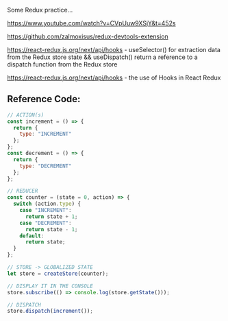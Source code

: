 Some Redux practice...

https://www.youtube.com/watch?v=CVpUuw9XSjY&t=452s

https://github.com/zalmoxisus/redux-devtools-extension

https://react-redux.js.org/next/api/hooks - useSelector() for extraction data from the Redux store state && useDispatch() return a reference to a dispatch function from the Redux store

https://react-redux.js.org/next/api/hooks - the use of Hooks in React Redux

## Reference Code:

```javascript
// ACTION(s)
const increment = () => {
  return {
    type: "INCREMENT"
  };
};
const decrement = () => {
  return {
    type: "DECREMENT"
  };
};

// REDUCER
const counter = (state = 0, action) => {
  switch (action.type) {
    case "INCREMENT":
      return state + 1;
    case "DECREMENT":
      return state - 1;
    default:
      return state;
  }
};

// STORE -> GLOBALIZED STATE
let store = createStore(counter);

// DISPLAY IT IN THE CONSOLE
store.subscribe(() => console.log(store.getState()));

// DISPATCH
store.dispatch(increment());
```
